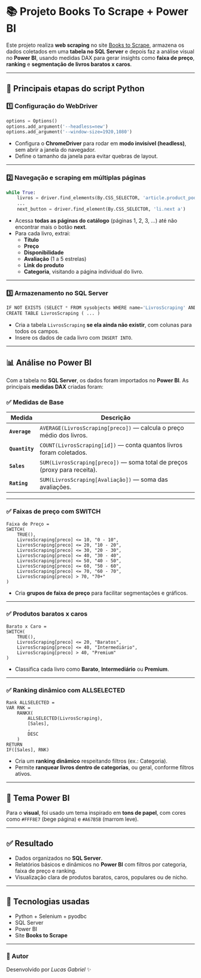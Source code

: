 
# 📚 Projeto Books To Scrape + Power BI

Este projeto realiza **web scraping** no site [Books to Scrape](http://books.toscrape.com/), armazena os dados coletados em uma **tabela no SQL Server** e depois faz a análise visual no **Power BI**, usando medidas DAX para gerar insights como **faixa de preço**, **ranking** e **segmentação de livros baratos x caros**.

---

## 🚀 Principais etapas do script Python

### 1️⃣ Configuração do WebDriver

```py
options = Options()
options.add_argument('--headless=new')
options.add_argument('--window-size=1920,1080')
```

- Configura o **ChromeDriver** para rodar em **modo invisível (headless)**, sem abrir a janela do navegador.
- Define o tamanho da janela para evitar quebras de layout.

---

### 2️⃣ Navegação e scraping em múltiplas páginas

```py
while True:
    livros = driver.find_elements(By.CSS_SELECTOR, 'article.product_pod')
    ...
    next_button = driver.find_element(By.CSS_SELECTOR, 'li.next a')
```

- Acessa **todas as páginas do catálogo** (páginas 1, 2, 3, ...) até não encontrar mais o botão **next**.
- Para cada livro, extrai:
  - **Título**
  - **Preço**
  - **Disponibilidade**
  - **Avaliação** (1 a 5 estrelas)
  - **Link do produto**
  - **Categoria**, visitando a página individual do livro.

---

### 3️⃣ Armazenamento no SQL Server

```py
IF NOT EXISTS (SELECT * FROM sysobjects WHERE name='LivrosScraping' AND xtype='U')
CREATE TABLE LivrosScraping ( ... )
```

- Cria a tabela `LivrosScraping` **se ela ainda não existir**, com colunas para todos os campos.
- Insere os dados de cada livro com `INSERT INTO`.

---

## 📊 Análise no Power BI

Com a tabela no **SQL Server**, os dados foram importados no **Power BI**. As principais **medidas DAX** criadas foram:

### ✅ Medidas de Base

| Medida | Descrição |
| ------ | ---------- |
| **`Average`** | `AVERAGE(LivrosScraping[preco])` — calcula o preço médio dos livros. |
| **`Quantity`** | `COUNT(LivrosScraping[id])` — conta quantos livros foram coletados. |
| **`Sales`** | `SUM(LivrosScraping[preco])` — soma total de preços (proxy para receita). |
| **`Rating`** | `SUM(LivrosScraping[Avaliação])` — soma das avaliações. |

---

### ✅ Faixas de preço com SWITCH

```DAX
Faixa de Preço = 
SWITCH(
    TRUE(),
    LivrosScraping[preco] <= 10, "0 - 10", 
    LivrosScraping[preco] <= 20, "10 - 20",
    LivrosScraping[preco] <= 30, "20 - 30",
    LivrosScraping[preco] <= 40, "30 - 40",
    LivrosScraping[preco] <= 50, "40 - 50",
    LivrosScraping[preco] <= 60, "50 - 60",
    LivrosScraping[preco] <= 70, "60 - 70",
    LivrosScraping[preco] > 70, "70+"
)
```

- Cria **grupos de faixa de preço** para facilitar segmentações e gráficos.

---

### ✅ Produtos baratos x caros

```DAX
Barato x Caro = 
SWITCH(
    TRUE(),
    LivrosScraping[preco] <= 20, "Baratos",
    LivrosScraping[preco] <= 40, "Intermediário",
    LivrosScraping[preco] > 40, "Premium"
)
```

- Classifica cada livro como **Barato**, **Intermediário** ou **Premium**.

---

### ✅ Ranking dinâmico com ALLSELECTED

```DAX
Rank ALLSELECTED = 
VAR RNK =
    RANKX(
        ALLSELECTED(LivrosScraping),
        [Sales],
        ,
        DESC
    )
RETURN
IF([Sales], RNK)
```

- Cria um **ranking dinâmico** respeitando filtros (ex.: Categoria).
- Permite **ranquear livros dentro de categorias**, ou geral, conforme filtros ativos.

---

## 🎨 Tema Power BI

Para o **visual**, foi usado um tema inspirado em **tons de papel**, com cores como `#FFF8E7` (bege página) e `#A67B5B` (marrom leve).

---

## ✅ Resultado

- Dados organizados no **SQL Server**.
- Relatórios básicos e dinâmicos no **Power BI** com filtros por categoria, faixa de preço e ranking.
- Visualização clara de produtos baratos, caros, populares ou de nicho.

---

## 📌 Tecnologias usadas

- Python + Selenium + pyodbc
- SQL Server
- Power BI
- Site **Books to Scrape**

---

### 🔗 Autor
Desenvolvido por *Lucas Gabriel* ✨
